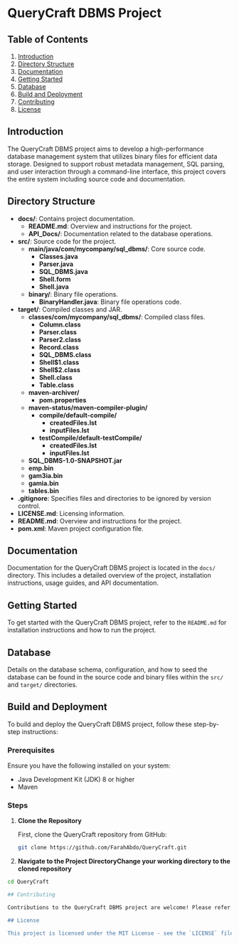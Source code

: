 # QueryCraft DBMS Project

## Table of Contents

1. [Introduction](#introduction)
2. [Directory Structure](#directory-structure)
3. [Documentation](#documentation)
4. [Getting Started](#getting-started)
5. [Database](#database)
6. [Build and Deployment](#build-and-deployment)
7. [Contributing](#contributing)
8. [License](#license)

## Introduction

The QueryCraft DBMS project aims to develop a high-performance database management system that utilizes binary files for efficient data storage. Designed to support robust metadata management, SQL parsing, and user interaction through a command-line interface, this project covers the entire system including source code and documentation.

## Directory Structure

- **docs/**: Contains project documentation.
  - **README.md**: Overview and instructions for the project.
  - **API_Docs/**: Documentation related to the database operations.
- **src/**: Source code for the project.
  - **main/java/com/mycompany/sql_dbms/**: Core source code.
    - **Classes.java**
    - **Parser.java**
    - **SQL_DBMS.java**
    - **Shell.form**
    - **Shell.java**
  - **binary/**: Binary file operations.
    - **BinaryHandler.java**: Binary file operations code.
- **target/**: Compiled classes and JAR.
  - **classes/com/mycompany/sql_dbms/**: Compiled class files.
    - **Column.class**
    - **Parser.class**
    - **Parser2.class**
    - **Record.class**
    - **SQL_DBMS.class**
    - **Shell$1.class**
    - **Shell$2.class**
    - **Shell.class**
    - **Table.class**
  - **maven-archiver/**
    - **pom.properties**
  - **maven-status/maven-compiler-plugin/**
    - **compile/default-compile/**
      - **createdFiles.lst**
      - **inputFiles.lst**
    - **testCompile/default-testCompile/**
      - **createdFiles.lst**
      - **inputFiles.lst**
  - **SQL_DBMS-1.0-SNAPSHOT.jar**
  - **emp.bin**
  - **gam3ia.bin**
  - **gamia.bin**
  - **tables.bin**
- **.gitignore**: Specifies files and directories to be ignored by version control.
- **LICENSE.md**: Licensing information.
- **README.md**: Overview and instructions for the project.
- **pom.xml**: Maven project configuration file.

## Documentation

Documentation for the QueryCraft DBMS project is located in the `docs/` directory. This includes a detailed overview of the project, installation instructions, usage guides, and API documentation.

## Getting Started

To get started with the QueryCraft DBMS project, refer to the `README.md` for installation instructions and how to run the project.

## Database

Details on the database schema, configuration, and how to seed the database can be found in the source code and binary files within the `src/` and `target/` directories.


## Build and Deployment

To build and deploy the QueryCraft DBMS project, follow these step-by-step instructions:

### Prerequisites

Ensure you have the following installed on your system:
- Java Development Kit (JDK) 8 or higher
- Maven

### Steps

1. **Clone the Repository**

   First, clone the QueryCraft repository from GitHub:
   ```bash
   git clone https://github.com/FarahAbdo/QueryCraft.git

2. **Navigate to the Project DirectoryChange your working directory to the cloned repository**
  ```bash
  cd QueryCraft

## Contributing

Contributions to the QueryCraft DBMS project are welcome! Please refer to the `CONTRIBUTING.md` file for guidelines on how to make contributions (note: create this file if it doesn't exist).

## License

This project is licensed under the MIT License - see the `LICENSE` file for details.

